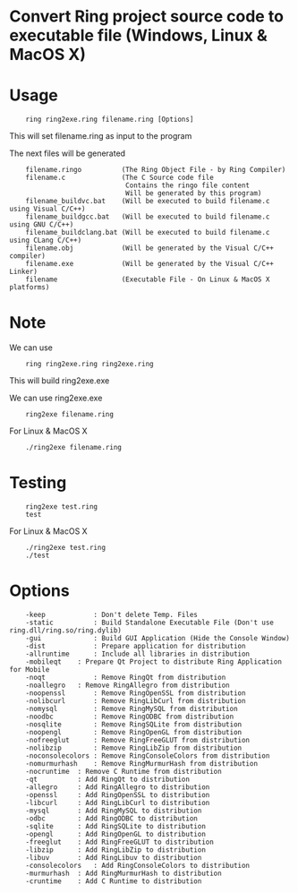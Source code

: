Convert Ring project source code to executable file (Windows, Linux & MacOS X)
==============================================================================

Usage
=====

		ring ring2exe.ring filename.ring [Options]

This will set filename.ring as input to the program 	

The next files will be generated 

		filename.ringo	  		(The Ring Object File - by Ring Compiler)
		filename.c	  			(The C Source code file
								 Contains the ringo file content
								 Will be generated by this program)
		filename_buildvc.bat 	(Will be executed to build filename.c using Visual C/C++)
		filename_buildgcc.bat 	(Will be executed to build filename.c using GNU C/C++)
		filename_buildclang.bat (Will be executed to build filename.c using CLang C/C++)
		filename.obj	  		(Will be generated by the Visual C/C++ compiler) 
		filename.exe 	  		(Will be generated by the Visual C/C++ Linker)
		filename	  			(Executable File - On Linux & MacOS X platforms)

Note
====

We can use 

		ring ring2exe.ring ring2exe.ring 

This will build ring2exe.exe

We can use ring2exe.exe 

		ring2exe filename.ring 

For Linux & MacOS X

		./ring2exe filename.ring

Testing 
=======
	
		ring2exe test.ring 
		test 

For Linux & MacOS X

		./ring2exe test.ring 
		./test

Options
=======

		-keep       	 : Don't delete Temp. Files
		-static     	 : Build Standalone Executable File (Don't use ring.dll/ring.so/ring.dylib)
		-gui        	 : Build GUI Application (Hide the Console Window)
		-dist	    	 : Prepare application for distribution 
		-allruntime 	 : Include all libraries in distribution
		-mobileqt	 : Prepare Qt Project to distribute Ring Application for Mobile
		-noqt	    	 : Remove RingQt from distribution
		-noallegro 	 : Remove RingAllegro from distribution
		-noopenssl  	 : Remove RingOpenSSL from distribution
		-nolibcurl  	 : Remove RingLibCurl from distribution
		-nomysql    	 : Remove RingMySQL from distribution
		-noodbc     	 : Remove RingODBC from distribution
		-nosqlite   	 : Remove RingSQLite from distribution
		-noopengl   	 : Remove RingOpenGL from distribution
		-nofreeglut 	 : Remove RingFreeGLUT from distribution
		-nolibzip   	 : Remove RingLibZip from distribution
		-noconsolecolors : Remove RingConsoleColors from distribution
		-nomurmurhash	 : Remove RingMurmurHash from distribution
		-nocruntime	 : Remove C Runtime from distribution
		-qt	    	 : Add RingQt to distribution
		-allegro 	 : Add RingAllegro to distribution
		-openssl  	 : Add RingOpenSSL to distribution
		-libcurl  	 : Add RingLibCurl to distribution
		-mysql    	 : Add RingMySQL to distribution
		-odbc     	 : Add RingODBC to distribution
		-sqlite   	 : Add RingSQLite to distribution
		-opengl   	 : Add RingOpenGL to distribution
		-freeglut 	 : Add RingFreeGLUT to distribution
		-libzip   	 : Add RingLibZip to distribution
		-libuv		 : Add RingLibuv to distribution
		-consolecolors   : Add RingConsoleColors to distribution
		-murmurhash	 : Add RingMurmurHash to distribution
		-cruntime	 : Add C Runtime to distribution
